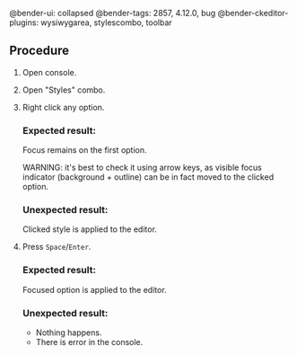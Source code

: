 @bender-ui: collapsed
@bender-tags: 2857, 4.12.0, bug
@bender-ckeditor-plugins: wysiwygarea, stylescombo, toolbar

## Procedure

1. Open console.
2. Open "Styles" combo.
3. Right click any option.

	### Expected result:

	Focus remains on the first option.

	WARNING: it's best to check it using arrow keys, as visible focus indicator (background + outline) can be in fact moved to the clicked option.

	### Unexpected result:

	Clicked style is applied to the editor.
4. Press `Space`/`Enter`.

	### Expected result:

	Focused option is applied to the editor.

	### Unexpected result:

	* Nothing happens.
	* There is error in the console.
